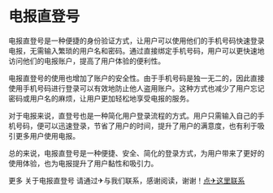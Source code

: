 # 电报直登号

电报直登号是一种便捷的身份验证方式，让用户可以使用他们的手机号码快速登录电报，无需输入繁琐的用户名和密码。通过直接绑定手机号码，用户可以更快速地访问他们的电报账户，提高了用户体验的便利性。

电报直登号的使用也增加了账户的安全性。由于手机号码是独一无二的，因此直接使用手机号码进行登录可以有效地防止他人盗用账户。这种方式也减少了用户忘记密码或用户名的麻烦，让用户更加轻松地享受电报的服务。

对于电报来说，直登号也是一种简化用户登录流程的方式。用户只需输入自己的手机号码，便可以迅速登录，节省了用户的时间，提升了用户的满意度，也有利于吸引更多用户使用电报。

总的来说，电报直登号是一种便捷、安全、简化的登录方式，为用户带来了更好的使用体验，也为电报提升了用户黏性和吸引力。

更多 关于电报直登号 请通过✈与我们联系，感谢阅读，谢谢！[点✈这里联系](https://sim.k02.cc)